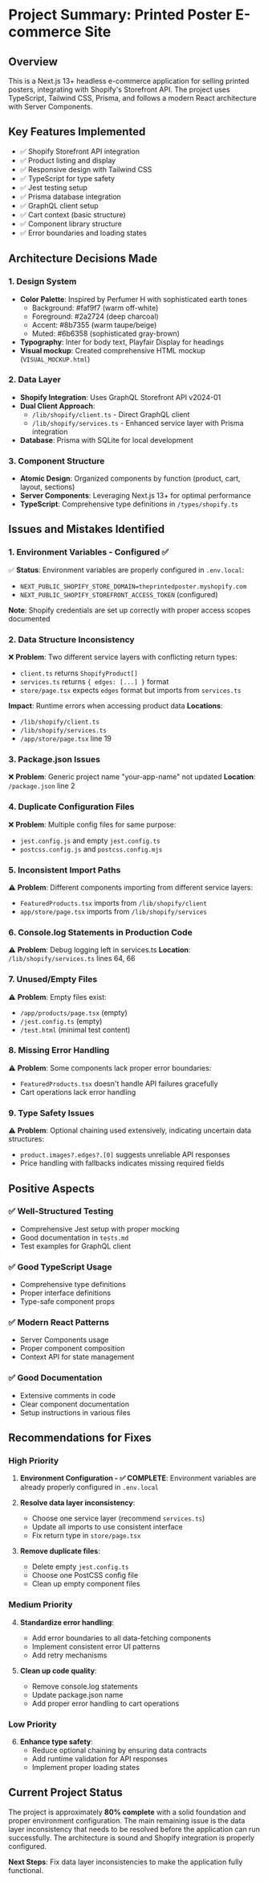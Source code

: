 # Project Summary: Printed Poster E-commerce Site

## Overview
This is a Next.js 13+ headless e-commerce application for selling printed posters, integrating with Shopify's Storefront API. The project uses TypeScript, Tailwind CSS, Prisma, and follows a modern React architecture with Server Components.

## Key Features Implemented
- ✅ Shopify Storefront API integration
- ✅ Product listing and display
- ✅ Responsive design with Tailwind CSS
- ✅ TypeScript for type safety
- ✅ Jest testing setup
- ✅ Prisma database integration
- ✅ GraphQL client setup
- ✅ Cart context (basic structure)
- ✅ Component library structure
- ✅ Error boundaries and loading states

## Architecture Decisions Made

### 1. Design System
- **Color Palette**: Inspired by Perfumer H with sophisticated earth tones
  - Background: #faf9f7 (warm off-white)
  - Foreground: #2a2724 (deep charcoal)
  - Accent: #8b7355 (warm taupe/beige)
  - Muted: #6b6358 (sophisticated gray-brown)
- **Typography**: Inter for body text, Playfair Display for headings
- **Visual mockup**: Created comprehensive HTML mockup (`VISUAL_MOCKUP.html`)

### 2. Data Layer
- **Shopify Integration**: Uses GraphQL Storefront API v2024-01
- **Dual Client Approach**: 
  - `/lib/shopify/client.ts` - Direct GraphQL client
  - `/lib/shopify/services.ts` - Enhanced service layer with Prisma integration
- **Database**: Prisma with SQLite for local development

### 3. Component Structure
- **Atomic Design**: Organized components by function (product, cart, layout, sections)
- **Server Components**: Leveraging Next.js 13+ for optimal performance
- **TypeScript**: Comprehensive type definitions in `/types/shopify.ts`

## Issues and Mistakes Identified

### 1. **Environment Variables - Configured ✅**
✅ **Status**: Environment variables are properly configured in `.env.local`:
- `NEXT_PUBLIC_SHOPIFY_STORE_DOMAIN=theprintedposter.myshopify.com`
- `NEXT_PUBLIC_SHOPIFY_STOREFRONT_ACCESS_TOKEN` (configured)

**Note**: Shopify credentials are set up correctly with proper access scopes documented

### 2. **Data Structure Inconsistency**
❌ **Problem**: Two different service layers with conflicting return types:
- `client.ts` returns `ShopifyProduct[]`
- `services.ts` returns `{ edges: [...] }` format
- `store/page.tsx` expects `edges` format but imports from `services.ts`

**Impact**: Runtime errors when accessing product data
**Locations**: 
- `/lib/shopify/client.ts`
- `/lib/shopify/services.ts`
- `/app/store/page.tsx` line 19

### 3. **Package.json Issues**
❌ **Problem**: Generic project name "your-app-name" not updated
**Location**: `/package.json` line 2

### 4. **Duplicate Configuration Files**
❌ **Problem**: Multiple config files for same purpose:
- `jest.config.js` and empty `jest.config.ts`
- `postcss.config.js` and `postcss.config.mjs`

### 5. **Inconsistent Import Paths**
⚠️ **Problem**: Different components importing from different service layers:
- `FeaturedProducts.tsx` imports from `/lib/shopify/client`
- `app/store/page.tsx` imports from `/lib/shopify/services`

### 6. **Console.log Statements in Production Code**
⚠️ **Problem**: Debug logging left in services.ts
**Location**: `/lib/shopify/services.ts` lines 64, 66

### 7. **Unused/Empty Files**
⚠️ **Problem**: Empty files exist:
- `/app/products/page.tsx` (empty)
- `/jest.config.ts` (empty)
- `/test.html` (minimal test content)

### 8. **Missing Error Handling**
⚠️ **Problem**: Some components lack proper error boundaries:
- `FeaturedProducts.tsx` doesn't handle API failures gracefully
- Cart operations lack error handling

### 9. **Type Safety Issues**
⚠️ **Problem**: Optional chaining used extensively, indicating uncertain data structures:
- `product.images?.edges?.[0]` suggests unreliable API responses
- Price handling with fallbacks indicates missing required fields

## Positive Aspects

### ✅ **Well-Structured Testing**
- Comprehensive Jest setup with proper mocking
- Good documentation in `tests.md`
- Test examples for GraphQL client

### ✅ **Good TypeScript Usage**
- Comprehensive type definitions
- Proper interface definitions
- Type-safe component props

### ✅ **Modern React Patterns**
- Server Components usage
- Proper component composition
- Context API for state management

### ✅ **Good Documentation**
- Extensive comments in code
- Clear component documentation
- Setup instructions in various files

## Recommendations for Fixes

### High Priority
1. **Environment Configuration - ✅ COMPLETE**:
   Environment variables are already properly configured in `.env.local`

2. **Resolve data layer inconsistency**:
   - Choose one service layer (recommend `services.ts`)
   - Update all imports to use consistent interface
   - Fix return type in `store/page.tsx`

3. **Remove duplicate files**:
   - Delete empty `jest.config.ts`
   - Choose one PostCSS config file
   - Clean up empty component files

### Medium Priority
4. **Standardize error handling**:
   - Add error boundaries to all data-fetching components
   - Implement consistent error UI patterns
   - Add retry mechanisms

5. **Clean up code quality**:
   - Remove console.log statements
   - Update package.json name
   - Add proper error handling to cart operations

### Low Priority
6. **Enhance type safety**:
   - Reduce optional chaining by ensuring data contracts
   - Add runtime validation for API responses
   - Implement proper loading states

## Current Project Status
The project is approximately **80% complete** with a solid foundation and proper environment configuration. The main remaining issue is the data layer inconsistency that needs to be resolved before the application can run successfully. The architecture is sound and Shopify integration is properly configured.

**Next Steps**: Fix data layer inconsistencies to make the application fully functional.
